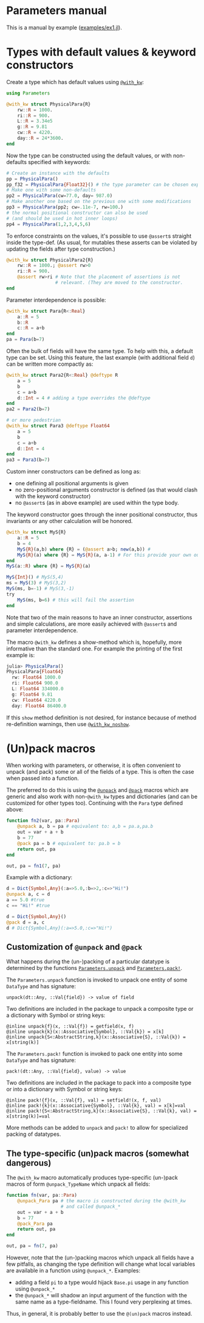 # Parameters manual

This is a manual by example
([examples/ex1.jl](https://github.com/mauro3/Parameters.jl/blob/master/examples/ex1.jl)).

# Types with default values & keyword constructors

Create a type which has default values using [`@with_kw`](@ref):
```julia
using Parameters

@with_kw struct PhysicalPara{R}
    rw::R = 1000.
    ri::R = 900.
    L::R = 3.34e5
    g::R = 9.81
    cw::R = 4220.
    day::R = 24*3600.
end
```


Now the type can be constructed using the default values, or with
non-defaults specified with keywords:
```julia
# Create an instance with the defaults
pp = PhysicalPara()
pp_f32 = PhysicalPara{Float32}() # the type parameter can be chosen explicitly
# Make one with some non-defaults
pp2 = PhysicalPara(cw=77.0, day= 987.0)
# Make another one based on the previous one with some modifications
pp3 = PhysicalPara(pp2; cw=.11e-7, rw=100.)
# the normal positional constructor can also be used
# (and should be used in hot inner loops)
pp4 = PhysicalPara(1,2,3,4,5,6)
```


To enforce constraints on the values, it's possible to use `@assert`s
straight inside the type-def.  (As usual, for mutables these
asserts can be violated by updating the fields after type construction.)
```julia
@with_kw struct PhysicalPara2{R}
    rw::R = 1000.; @assert rw>0
    ri::R = 900.
    @assert rw>ri # Note that the placement of assertions is not
                  # relevant. (They are moved to the constructor.
end
```


Parameter interdependence is possible:
```julia
@with_kw struct Para{R<:Real}
    a::R = 5
    b::R
    c::R = a+b
end
pa = Para(b=7)
```


Often the bulk of fields will have the same type.  To help with this,
a default type can be set.  Using this feature, the last example (with
additional field `d`) can be written more compactly as:
```julia
@with_kw struct Para2{R<:Real} @deftype R
    a = 5
    b
    c = a+b
    d::Int = 4 # adding a type overrides the @deftype
end
pa2 = Para2(b=7)

# or more pedestrian
@with_kw struct Para3 @deftype Float64
    a = 5
    b
    c = a+b
    d::Int = 4
end
pa3 = Para3(b=7)
```


Custom inner constructors can be defined as long as:

- one defining all positional arguments is given
- no zero-positional arguments constructor is defined (as that
  would clash with the keyword constructor)
- no `@assert`s (as in above example) are used within the type body.

The keyword constructor goes through the inner positional constructor,
thus invariants or any other calculation will be honored.
```julia
@with_kw struct MyS{R}
    a::R = 5
    b = 4
    MyS{R}(a,b) where {R} = (@assert a>b; new(a,b)) #
    MyS{R}(a) where {R} = MyS{R}(a, a-1) # For this provide your own outer constructor:
end
MyS(a::R) where {R} = MyS{R}(a)

MyS{Int}() # MyS(5,4)
ms = MyS(3) # MyS(3,2)
MyS(ms, b=-1) # MyS(3,-1)
try
    MyS(ms, b=6) # this will fail the assertion
end
```
Note that two of the main reasons to have an inner constructor,
assertions and simple calculations, are more easily achieved with
`@assert`s and parameter interdependence.

The macro `@with_kw` defines a show-method which is, hopefully, more informative than the
standard one.  For example the printing of the first example is:
```julia
julia> PhysicalPara()
PhysicalPara{Float64}
  rw: Float64 1000.0
  ri: Float64 900.0
  L: Float64 334000.0
  g: Float64 9.81
  cw: Float64 4220.0
  day: Float64 86400.0
```

If this `show` method definition is not desired, for instance because of method
re-definition warnings, then use [`@with_kw_noshow`](@ref).

# (Un)pack macros

When working with parameters, or otherwise, it is often convenient to
unpack (and pack) some or all of the fields of a type.  This is often
the case when passed into a function.

The preferred to do this is using the [`@unpack`](@ref) and [`@pack`](@ref) macros
which are generic and also work with non-`@with_kw` types and
dictionaries (and can be customized for other types too).  Continuing
with the `Para` type defined above:

```julia
function fn2(var, pa::Para)
    @unpack a, b = pa # equivalent to: a,b = pa.a,pa.b
    out = var + a + b
    b = 77
    @pack pa = b # equivalent to: pa.b = b
    return out, pa
end

out, pa = fn1(7, pa)
```



Example with a dictionary:
```julia
d = Dict{Symbol,Any}(:a=>5.0,:b=>2,:c=>"Hi!")
@unpack a, c = d
a == 5.0 #true
c == "Hi!" #true

d = Dict{Symbol,Any}()
@pack d = a, c
d # Dict{Symbol,Any}(:a=>5.0,:c=>"Hi!")
```



## Customization of `@unpack` and `@pack`

What happens during the (un-)packing of a particular datatype is
determined by the functions [`Parameters.unpack`](@ref) and
[`Parameters.pack!`](@ref).

The `Parameters.unpack` function is invoked to unpack one entity of some
`DataType` and has signature:

`unpack(dt::Any, ::Val{field}) -> value of field`

Two definitions are included in the package to unpack a composite type
or a dictionary with Symbol or string keys:
```
@inline unpack{f}(x, ::Val{f}) = getfield(x, f)
@inline unpack{k}(x::Associative{Symbol}, ::Val{k}) = x[k]
@inline unpack{S<:AbstractString,k}(x::Associative{S}, ::Val{k}) = x[string(k)]
```

The `Parameters.pack!` function is invoked to pack one entity into some
`DataType` and has signature:

`pack!(dt::Any, ::Val{field}, value) -> value`

Two definitions are included in the package to pack into a composite
type or into a dictionary with Symbol or string keys:

```
@inline pack!{f}(x, ::Val{f}, val) = setfield!(x, f, val)
@inline pack!{k}(x::Associative{Symbol}, ::Val{k}, val) = x[k]=val
@inline pack!{S<:AbstractString,k}(x::Associative{S}, ::Val{k}, val) = x[string(k)]=val
```

More methods can be added to `unpack` and `pack!` to allow for
specialized packing of datatypes.

## The type-specific (un)pack macros (somewhat dangerous)

The `@with_kw` macro automatically produces type-specific (un-)pack
macros of form `@unpack_TypeName` which unpack all fields:
```julia
function fn(var, pa::Para)
    @unpack_Para pa # the macro is constructed during the @with_kw
                    # and called @unpack_*
    out = var + a + b
    b = 77
    @pack_Para pa
    return out, pa
end

out, pa = fn(7, pa)
```

However, note that the (un-)packing macros which unpack all fields
have a few pitfalls, as changing the type definition will change what
local variables are available in a function using `@unpack_*`.  Examples:

- adding a field `pi` to a type would hijack `Base.pi` usage in any
  function using `@unpack_*`
- the `@unpack_*` will shadow an input argument of the function with
  the same name as a type-fieldname.  This I found very perplexing at
  times.

Thus, in general, it is probably better to use the `@(un)pack` macros instead.
